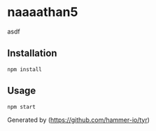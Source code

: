 # naaaathan5

asdf
## Installation

`npm install`

## Usage

`npm start`

Generated by (https://github.com/hammer-io/tyr)